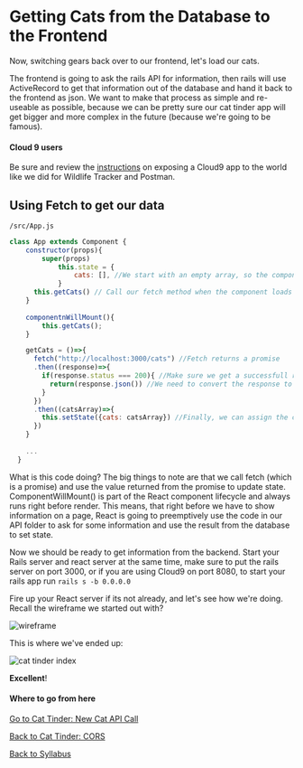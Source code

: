 # Getting Cats from the Database to the Frontend

Now, switching gears back over to our frontend, let's load our cats.

The frontend is going to ask the rails API for information, then rails will use ActiveRecord to get that information out of the database and hand it back to the frontend as json. We want to make that process as simple and re-useable as possible, because we can be pretty sure our cat tinder app will get bigger and more complex in the future (because we're going to be famous).


#### Cloud 9 users
Be sure and review the [instructions](../../Rails-M/additional-topics/07rails_cloud9_access.md) on exposing a Cloud9 app to the world like we did for Wildlife Tracker and Postman.

## Using Fetch to get our data

```/src/App.js```

```javascript
class App extends Component {
    constructor(props){
        super(props)
            this.state = {
                cats: [], //We start with an empty array, so the component can finish rendering
            }
      this.getCats() // Call our fetch method when the component loads for the first time
    }
    
    componentnWillMount(){
    	this.getCats();
    }

    getCats = ()=>{
      fetch("http://localhost:3000/cats") //Fetch returns a promise
      .then((response)=>{
        if(response.status === 200){ //Make sure we get a successfull response back
          return(response.json()) //We need to convert the response to json.  This also returns a promise
        }
      })
      .then((catsArray)=>{
        this.setState({cats: catsArray}) //Finally, we can assign the cats to state, and they will render.
      })
    }
    
    ...
  }
```


What is this code doing? The big things to note are that we call fetch (which is a promise) and use the value returned from the promise to update state. ComponentWillMount() is part of the React component lifecycle and always runs right before render. This means, that right before we
have to show information on a page, React is going to preemptively use the code in our API folder to ask for some information and use the result from the
database to set state.

Now we should be ready to get information from the backend. Start your Rails server and react server at the same time, make sure to put the rails server on port 3000, or if you are using Cloud9 on port 8080, to start your rails app run  `rails s -b 0.0.0.0`

Fire up your React server if its not already, and let's see how we're doing.  Recall the wireframe we started out with?

![wireframe](https://s3.amazonaws.com/learn-site/curriculum/cat-tinder/cat-tinder-wireframe.png)

This is where we've ended up:

![cat tinder index](https://s3.amazonaws.com/learn-site/curriculum/cat-tinder/cat-tinder-index.png)

__Excellent__!

#### Where to go from here

[Go to Cat Tinder: New Cat API Call](./09cat_tinder_new_cat_form.md)

[Back to Cat Tinder: CORS](../Backend/05cat_tinder_CORS.md)

[Back to Syllabus](../../README.md)
